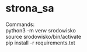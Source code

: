 # strona_sa

Commands: <br>
python3 -m venv srodowisko <br>
source srodowisko/bin/activate <br>
pip install -r requirements.txt
